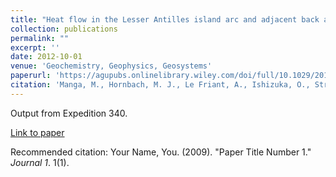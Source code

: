 ```yaml
---
title: "Heat flow in the Lesser Antilles island arc and adjacent back arc Grenada basin"
collection: publications
permalink: ""
excerpt: ''
date: 2012-10-01
venue: 'Geochemistry, Geophysics, Geosystems'
paperurl: 'https://agupubs.onlinelibrary.wiley.com/doi/full/10.1029/2012GC004260'
citation: 'Manga, M., Hornbach, M. J., Le Friant, A., Ishizuka, O., Stroncik, N., Adachi, T., Aljahdali, M., Boudon, G., Breitkreuz, C., <b>Fraass, A.J.</b>, Fujinawa, A., Hatfield, R., Jutzeler, M., Kataoka, K., Lafuerza, S., Maeno, F., Martinez-Colon, M., McCanta, M., Morgan, S., Palmer, M. R., Saito, T., Slagle, A., Subramanyam, K.S.V., Tamura, Y., Talling, P. J., Villemant, B., Wall-Palmer, D., & Wang, F., 2012, Heat flow in the Lesser Antilles island arc and adjacent back arc Grenada basin, Geochem. Geophys. Geosyst., 13, Q08007. doi:10.1029/2012GC004260'
---
```

Output from Expedition 340.

[Link to paper](https://agupubs.onlinelibrary.wiley.com/doi/full/10.1029/2012GC004260)

Recommended citation: Your Name, You. (2009). "Paper Title Number 1." <i>Journal 1</i>. 1(1).
